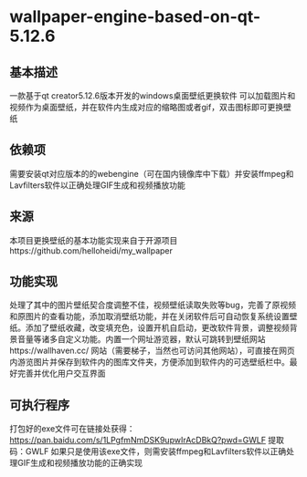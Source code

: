 # wallpaper-engine-based-on-qt-5.12.6

## 基本描述
一款基于qt creator5.12.6版本开发的windows桌面壁纸更换软件
可以加载图片和视频作为桌面壁纸，并在软件内生成对应的缩略图或者gif，双击图标即可更换壁纸

## 依赖项
需要安装qt对应版本的的webengine（可在国内镜像库中下载）并安装ffmpeg和Lavfilters软件以正确处理GIF生成和视频播放功能

## 来源
本项目更换壁纸的基本功能实现来自于开源项目https://github.com/helloheidi/my_wallpaper

## 功能实现
处理了其中的图片壁纸契合度调整不佳，视频壁纸读取失败等bug，完善了原视频和原图片的查看功能，添加取消壁纸功能，并在关闭软件后可自动恢复系统设置壁纸。添加了壁纸收藏，改变填充色，设置开机自启动，更改软件背景，调整视频背景音量等诸多自定义功能。内置一个网址游览器，默认可跳转到壁纸网站https://wallhaven.cc/
网站（需要梯子，当然也可访问其他网站），可直接在网页内游览图片并保存到软件内的图库文件夹，方便添加到软件内的可选壁纸栏中。最好完善并优化用户交互界面

## 可执行程序
打包好的exe文件可在链接处获得：https://pan.baidu.com/s/1LPgfmNmDSK9upwIrAcDBkQ?pwd=GWLF
提取码：GWLF
如果只是使用该exe文件，则需安装ffmpeg和Lavfilters软件以正确处理GIF生成和视频播放功能的正确实现


